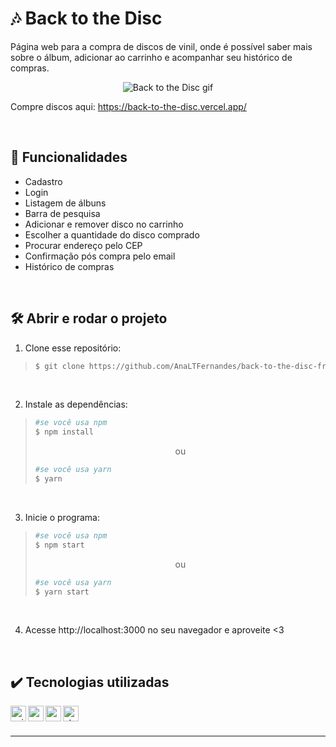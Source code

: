 # :notes: Back to the Disc

Página web para a compra de discos de vinil, onde é possível saber mais sobre o álbum, adicionar ao carrinho e acompanhar seu histórico de compras.

<div align=center>
 
  ![Back to the Disc gif](https://user-images.githubusercontent.com/97851922/191495248-c66737ea-ba37-4fae-b31c-8406fa2cbb49.gif)
  
</div>

Compre discos aqui: https://back-to-the-disc.vercel.app/

<br />

## :hammer: Funcionalidades
- Cadastro
- Login
- Listagem de álbuns
- Barra de pesquisa
- Adicionar e remover disco no carrinho
- Escolher a quantidade do disco comprado
- Procurar endereço pelo CEP
- Confirmação pós compra pelo email
- Histórico de compras

<br />

## :hammer_and_wrench: Abrir e rodar o projeto
1. Clone esse repositório:
>```bash
>$ git clone https://github.com/AnaLTFernandes/back-to-the-disc-frontend.git
>```

<br />

2. Instale as dependências:
>```bash
>#se você usa npm
>$ npm install
>```
>
><p align="center">ou</p>
>
>```bash
>#se você usa yarn
>$ yarn
>```

<br />

3. Inicie o programa:
>```bash
>#se você usa npm
>$ npm start
>```
>
><p align="center">ou</p>
>
>```bash
>#se você usa yarn
>$ yarn start
>```

<br />

4. Acesse http://localhost:3000 no seu navegador e aproveite <3

<br />

## :heavy_check_mark: Tecnologias utilizadas
<img align="left" alt="axios" height="25px" src="https://img.shields.io/badge/-axios-success" />
<img align="left" alt="react" height="25px" src="https://img.shields.io/badge/-React-5ED3F3?logo=react&logoColor=white" />
<img align="left" alt="react-router" height="25px" src="https://img.shields.io/badge/React-Router-5ED3F3" />
<img align="left" alt="styled-components" height="25px" src="https://img.shields.io/badge/styled-components-violet?logo=styled-components" />


<br />
<br />

---
